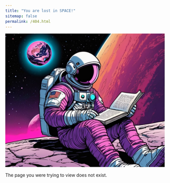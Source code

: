 ```yaml
---
title: "You are lost in SPACE!"
sitemap: false
permalink: /404.html
---
```

<img src="/images/reading_astronaut2.png"/>



The page you were trying to view does not exist.
